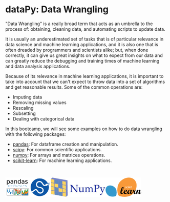 # dataPy: Data Wrangling

"Data Wrangling" is a really broad term that acts as an umbrella to the process of: obtaining, cleaning data, and automating scripts to update data.

It is usually an underestimated set of tasks that is of particular relevance in data science and machine learning applications, and it is also one that is often dreaded by programmers and scientists alike; but, when done correctly, it can give us great insights on what to expect from our data and can greatly reduce the debugging and training times of machine learning and data analysis applications.

Because of its relevance in machine learning applications, it is important to take into account that we can't expect to throw data into a set of algorithms and get reasonable results. Some of the common operations are:
* Imputing data
* Removing missing values
* Rescaling
* Subsetting
* Dealing with categorical data


In this bootcamp, we will see some examples on how to do data wrangling with the following packages:

* [pandas](./pandas.md): For dataframe creation and manipulation.
* [scipy](./scipy.md): For common scientific applications.
* [numpy](./numpy.md): For arrays and matrices operations.
* [scikit-learn](./scikitLearn.md): For machine learning applications.

<br>

[<img src="./media/logoPandas.png" height="60px">](./pandas.md)[<img src="./media/logoScipy.png" height="60px">](./scipy.md)[<img src="./media/logoNumpy.jpeg" height="60px">](./scipy.md)[<img src="./media/logoScikitLearn.png" height="60px">](./scikitLearn.md)
